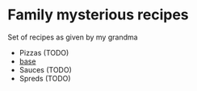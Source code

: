 # Family mysterious recipes

Set of recipes as given by my grandma

- Pizzas (TODO)
 - [base](pizzas/base.md)
- Sauces (TODO)
- Spreds (TODO)
